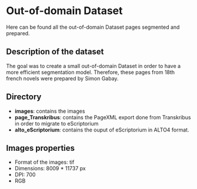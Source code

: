 # Out-of-domain Dataset

Here can be found all the out-of-domain Dataset pages segmented and prepared.

## Description of the dataset
The goal was to create a small out-of-domain Dataset in order to have a more efficient segmentation model. Therefore, these pages from 18th french novels were prepared by Simon Gabay.
## Directory
- **images**: contains the images
- **page_Transkribus**: contains the PageXML export done from Transkribus in order to migrate to eScriptorium
- **alto_eScriptorium**: contains the ouput of eScriptorium in ALTO4 format.

## Images properties
- Format of the images: tif
- Dimensions: 8009 * 11737 px
- DPI: 700
- RGB
